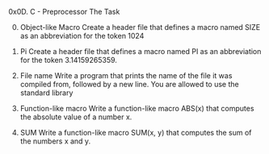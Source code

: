 0x0D. C - Preprocessor
The Task

0. Object-like Macro
Create a header file that defines a macro named SIZE
as an abbreviation for the token 1024

1. Pi
Create a header file that defines a macro named PI
as an abbreviation for the token 3.14159265359.

2. File name
Write a program that prints the name of the file it was compiled from,
followed by a new line.
You are allowed to use the standard library

3. Function-like macro
Write a function-like macro ABS(x) that computes the absolute value of a number x.

4. SUM
Write a function-like macro SUM(x, y) that computes the sum of the numbers x and y.
